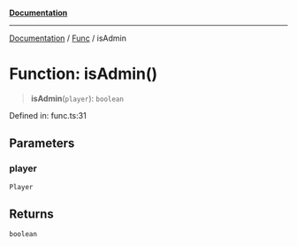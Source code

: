 [**Documentation**](../../../README.md)

***

[Documentation](../../../globals.md) / [Func](../README.md) / isAdmin

# Function: isAdmin()

> **isAdmin**(`player`): `boolean`

Defined in: func.ts:31

## Parameters

### player

`Player`

## Returns

`boolean`
